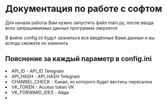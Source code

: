 <h1>Документация по работе с софтом</h1>
<p>Для начала работы Вам нужно запустить файл main.py, после ввода всех
запрашиваемых данных программа закроется</p>
<p>В файле config.ini будут храниться все введённые Вами данные и вы всегда сможете их изменить</p>
<h2>Пояснение за каждый параметр в config.ini</h2>
<li>API_ID - API_ID Telegram</li>
<li>API_HASH - API_HASH Telegram</li>
<li>CHANNEL_CHECK - Канал, из которого будет вестись пересылка</li>
<li>VK_TOKEN - Access token VK</li>
<li>VK_FORWARD_IDES - Айди </li>
<li></li>
